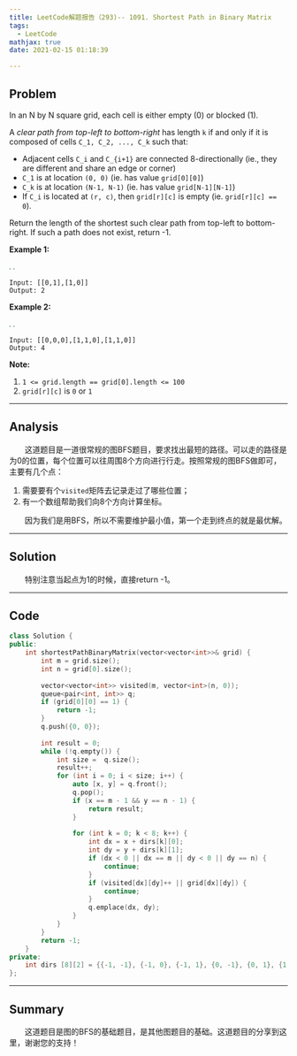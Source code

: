 ```yaml
---
title: LeetCode解题报告（293)-- 1091. Shortest Path in Binary Matrix
tags:
  - LeetCode
mathjax: true
date: 2021-02-15 01:18:39

---
```


## Problem

In an N by N square grid, each cell is either empty (0) or blocked (1).

A *clear path from top-left to bottom-right* has length `k` if and only if it is composed of cells `C_1, C_2, ..., C_k` such that:

- Adjacent cells `C_i` and `C_{i+1}` are connected 8-directionally (ie., they are different and share an edge or corner)
- `C_1` is at location `(0, 0)` (ie. has value `grid[0][0]`)
- `C_k` is at location `(N-1, N-1)` (ie. has value `grid[N-1][N-1]`)
- If `C_i` is located at `(r, c)`, then `grid[r][c]` is empty (ie. `grid[r][c] == 0`).

Return the length of the shortest such clear path from top-left to bottom-right.  If such a path does not exist, return -1.

<!-- more -->

**Example 1:**

<img src="https://assets.leetcode.com/uploads/2019/08/04/example1_1.png" style="zoom:20%;" />

<img src="https://assets.leetcode.com/uploads/2019/08/04/example1_2.png" style="zoom:20%;" />

```
Input: [[0,1],[1,0]]
Output: 2
```

**Example 2:**

<img src="https://assets.leetcode.com/uploads/2019/08/04/example2_1.png" style="zoom:20%;" />

<img src="https://assets.leetcode.com/uploads/2019/08/04/example2_2.png" style="zoom:20%;" />

```
Input: [[0,0,0],[1,1,0],[1,1,0]]
Output: 4
```

**Note:**

1. `1 <= grid.length == grid[0].length <= 100`
2. `grid[r][c]` is `0` or `1`

------

## Analysis

&emsp;&emsp;这道题目是一道很常规的图BFS题目，要求找出最短的路径。可以走的路径是为0的位置，每个位置可以往周围8个方向进行行走。按照常规的图BFS做即可，主要有几个点：

1. 需要要有个`visited`矩阵去记录走过了哪些位置；
2. 有一个数组帮助我们向8个方向计算坐标。

&emsp;&emsp;因为我们是用BFS，所以不需要维护最小值，第一个走到终点的就是最优解。

------

## Solution

&emsp;&emsp;特别注意当起点为1的时候，直接return -1。

------

## Code

```c++
class Solution {
public:
    int shortestPathBinaryMatrix(vector<vector<int>>& grid) {
        int m = grid.size();
        int n = grid[0].size();
        
        vector<vector<int>> visited(m, vector<int>(n, 0));
        queue<pair<int, int>> q;
        if (grid[0][0] == 1) {
            return -1;
        }
        q.push({0, 0});
        
        int result = 0;
        while (!q.empty()) {
            int size =  q.size();
            result++;
            for (int i = 0; i < size; i++) {
                auto [x, y] = q.front();
                q.pop();
                if (x == m - 1 && y == n - 1) {
                    return result;
                }
                
                for (int k = 0; k < 8; k++) {
                    int dx = x + dirs[k][0];
                    int dy = y + dirs[k][1];
                    if (dx < 0 || dx == m || dy < 0 || dy == n) {
                        continue;
                    }
                    if (visited[dx][dy]++ || grid[dx][dy]) {
                        continue;
                    }
                    q.emplace(dx, dy);
                }
            }
        }
        return -1;
    }
private:
    int dirs [8][2] = {{-1, -1}, {-1, 0}, {-1, 1}, {0, -1}, {0, 1}, {1, -1}, {1, 0}, {1, 1}};
};
```

------

## Summary

&emsp;&emsp;这道题目是图的BFS的基础题目，是其他图题目的基础。这道题目的分享到这里，谢谢您的支持！
